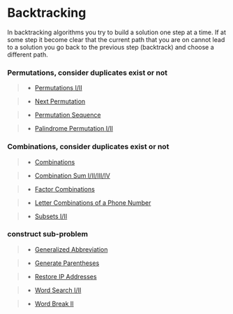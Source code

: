 # Backtracking

In backtracking algorithms you try to build a solution one step at a time. If at some step it become clear that the current path that you are on cannot lead to a solution you go back to the previous step (backtrack) and choose a different path.


### Permutations, consider duplicates exist or not

> * [Permutations I/II](permutations.md)

> * [Next Permutation](../array/next_permutation.md)

> * [Permutation Sequence](permutation_sequence.md)

> * [Palindrome Permutation I/II](../string/palindrome_permutation.md)

### Combinations, consider duplicates exist or not

> * [Combinations](combinations.md)

> * [Combination Sum I/II/III/IV](combination_sum.md)

> * [Factor Combinations](factor_combinations.md)

> * [Letter Combinations of a Phone Number](letter_combinations_of_a_phone_number.md)

> * [Subsets I/II](subsets.md)
 
### construct sub-problem

> * [Generalized Abbreviation](generalized_abbreviation.md)

> * [Generate Parentheses](../string/generate_parentheses.md)

> * [Restore IP Addresses](restore_ip_addresses.md)

> * [Word Search I/II](word_search.md)

> * [Word Break II](word_break.md)
